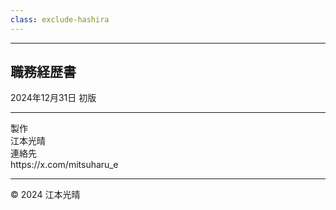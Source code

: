 ```yaml
---
class: exclude-hashira
---
```


<hr class="page-break" />

<section class="colophon">

## 職務経歴書

2024年12月31日 初版

---

<div class="colophon-container">
  <div class="colophon-row">
    <div class="colophon-label">製作</div>
    <div class="colophon-value">江本光晴</div>
  </div>
  <div class="colophon-row">
    <div class="colophon-label">連絡先</div>
    <div class="colophon-value">https://x.com/mitsuharu_e</div>
  </div>
</div>

---

© 2024 江本光晴

</section>
